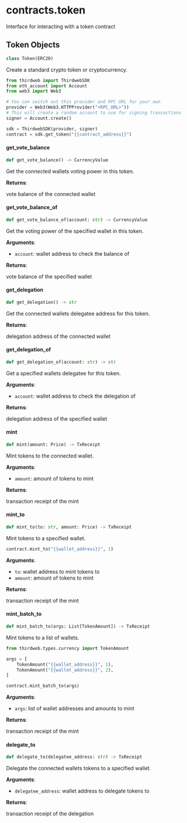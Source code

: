 <a id="contracts.token"></a>

# contracts.token

Interface for interacting with a token contract

<a id="contracts.token.Token"></a>

## Token Objects

```python
class Token(ERC20)
```

Create a standard crypto token or cryptocurrency.

```python
from thirdweb import ThirdwebSDK
from eth_account import Account
from web3 import Web3

# You can switch out this provider and RPC URL for your own
provider = Web3(Web3.HTTPProvider("<RPC_URL>"))
# This will create a random account to use for signing transactions
signer = Account.create()

sdk = ThirdwebSDK(provider, signer)
contract = sdk.get_token("{{contract_address}}")
```

<a id="contracts.token.Token.get_vote_balance"></a>

#### get\_vote\_balance

```python
def get_vote_balance() -> CurrencyValue
```

Get the connected wallets voting power in this token.

**Returns**:

vote balance of the connected wallet

<a id="contracts.token.Token.get_vote_balance_of"></a>

#### get\_vote\_balance\_of

```python
def get_vote_balance_of(account: str) -> CurrencyValue
```

Get the voting power of the specified wallet in this token.

**Arguments**:

- `account`: wallet address to check the balance of

**Returns**:

vote balance of the specified wallet

<a id="contracts.token.Token.get_delegation"></a>

#### get\_delegation

```python
def get_delegation() -> str
```

Get the connected wallets delegatee address for this token.

**Returns**:

delegation address of the connected wallet

<a id="contracts.token.Token.get_delegation_of"></a>

#### get\_delegation\_of

```python
def get_delegation_of(account: str) -> str
```

Get a specified wallets delegatee for this token.

**Arguments**:

- `account`: wallet address to check the delegation of

**Returns**:

delegation address of the specified wallet

<a id="contracts.token.Token.mint"></a>

#### mint

```python
def mint(amount: Price) -> TxReceipt
```

Mint tokens to the connected wallet.

**Arguments**:

- `amount`: amount of tokens to mint

**Returns**:

transaction receipt of the mint

<a id="contracts.token.Token.mint_to"></a>

#### mint\_to

```python
def mint_to(to: str, amount: Price) -> TxReceipt
```

Mint tokens to a specified wallet.

```python
contract.mint_to("{{wallet_address}}", 1)
```

**Arguments**:

- `to`: wallet address to mint tokens to
- `amount`: amount of tokens to mint

**Returns**:

transaction receipt of the mint

<a id="contracts.token.Token.mint_batch_to"></a>

#### mint\_batch\_to

```python
def mint_batch_to(args: List[TokenAmount]) -> TxReceipt
```

Mint tokens to a list of wallets.

```python
from thirdweb.types.currency import TokenAmount

args = [
    TokenAmount("{{wallet_address}}", 1),
    TokenAmount("{{wallet_address}}", 2),
]

contract.mint_batch_to(args)
```

**Arguments**:

- `args`: list of wallet addresses and amounts to mint

**Returns**:

transaction receipt of the mint

<a id="contracts.token.Token.delegate_to"></a>

#### delegate\_to

```python
def delegate_to(delegatee_address: str) -> TxReceipt
```

Delegate the connected wallets tokens to a specified wallet.

**Arguments**:

- `delegatee_address`: wallet address to delegate tokens to

**Returns**:

transaction receipt of the delegation

